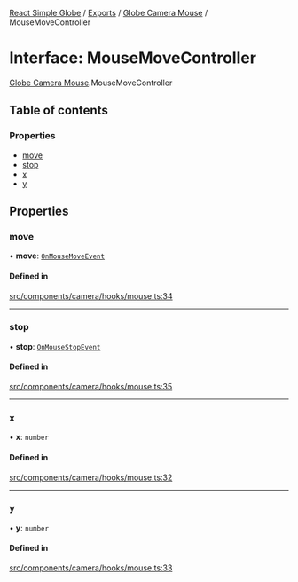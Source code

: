[React Simple Globe](../README.md) / [Exports](../modules.md) / [Globe Camera Mouse](../modules/Globe_Camera_Mouse.md) / MouseMoveController

# Interface: MouseMoveController

[Globe Camera Mouse](../modules/Globe_Camera_Mouse.md).MouseMoveController

## Table of contents

### Properties

- [move](Globe_Camera_Mouse.MouseMoveController.md#move)
- [stop](Globe_Camera_Mouse.MouseMoveController.md#stop)
- [x](Globe_Camera_Mouse.MouseMoveController.md#x)
- [y](Globe_Camera_Mouse.MouseMoveController.md#y)

## Properties

### move

• **move**: [`OnMouseMoveEvent`](Globe_Camera_Mouse.OnMouseMoveEvent.md)

#### Defined in

[src/components/camera/hooks/mouse.ts:34](https://github.com/Gaushao/d3-react-globe/blob/4f7a1a2/src/components/camera/hooks/mouse.ts#L34)

___

### stop

• **stop**: [`OnMouseStopEvent`](Globe_Camera_Mouse.OnMouseStopEvent.md)

#### Defined in

[src/components/camera/hooks/mouse.ts:35](https://github.com/Gaushao/d3-react-globe/blob/4f7a1a2/src/components/camera/hooks/mouse.ts#L35)

___

### x

• **x**: `number`

#### Defined in

[src/components/camera/hooks/mouse.ts:32](https://github.com/Gaushao/d3-react-globe/blob/4f7a1a2/src/components/camera/hooks/mouse.ts#L32)

___

### y

• **y**: `number`

#### Defined in

[src/components/camera/hooks/mouse.ts:33](https://github.com/Gaushao/d3-react-globe/blob/4f7a1a2/src/components/camera/hooks/mouse.ts#L33)

